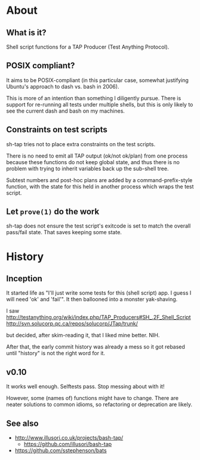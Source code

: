 # About
## What is it?
Shell script functions for a TAP Producer (Test Anything Protocol).

## POSIX compliant?
It aims to be POSIX-compliant (in this particular case, somewhat
justifying Ubuntu's approach to dash vs. bash in 2006).

This is more of an intention than something I diligently pursue.
There is support for re-running all tests under multiple shells, but
this is only likely to see the current dash and bash on my machines.

## Constraints on test scripts
sh-tap tries not to place extra constraints on the test scripts.

There is no need to emit all TAP output (ok/not ok/plan) from one
process because these functions do not keep global state, and thus
there is no problem with trying to inherit variables back up the
sub-shell tree.

Subtest numbers and post-hoc plans are added by a command-prefix-style
function, with the state for this held in another process which wraps
the test script.

## Let `prove(1)` do the work
sh-tap does not ensure the test script's exitcode is set to match the
overall pass/fail state.  That saves keeping some state.

# History
## Inception
It started life as "I'll just write some tests for this (shell script)
app.  I guess I will need 'ok' and 'fail'".  It then ballooned into a
monster yak-shaving.

I saw
  http://testanything.org/wiki/index.php/TAP_Producers#SH_.2F_Shell_Script
  http://svn.solucorp.qc.ca/repos/solucorp/JTap/trunk/

but decided, after skim-reading it, that I liked mine better.  NIH.

After that, the early commit history was already a mess so it got
rebased until "history" is not the right word for it.

## v0.10
It works well enough.  Selftests pass.  Stop messing about with it!

However, some (names of) functions might have to change.  There are
neater solutions to common idioms, so refactoring or deprecation are
likely.

## See also

* http://www.illusori.co.uk/projects/bash-tap/
  *  https://github.com/illusori/bash-tap
* https://github.com/sstephenson/bats
